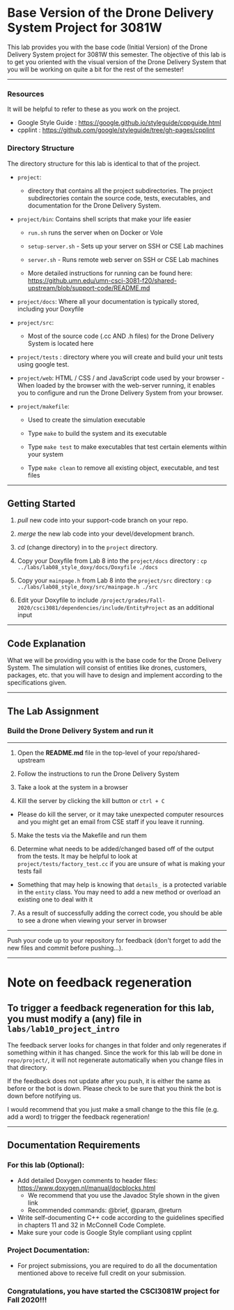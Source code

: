 # Base Version of the Drone Delivery System Project for 3081W

This lab provides you with the base code (Initial Version) of the Drone Delivery System project for 3081W this semester. The objective of this lab is to get you oriented with the visual version of the Drone Delivery System that you will be working on quite a bit for the rest of the semester!

---

### Resources

It will be helpful to refer to these as you work on the project.

- Google Style Guide : https://google.github.io/styleguide/cppguide.html
- cpplint : https://github.com/google/styleguide/tree/gh-pages/cpplint

### Directory Structure

The directory structure for this lab is identical to that of the project.

- `project`:
   - directory that contains all the project subdirectories. The project subdirectories contain the source code, tests, executables, and documentation for the Drone Delivery System.

- `project/bin`: Contains shell scripts that make your life easier
  - `run.sh` runs the server when on Docker or Vole

  - `setup-server.sh` - Sets up your server on SSH or CSE Lab machines

  - `server.sh` - Runs remote web server on SSH or CSE Lab machines

  - More detailed instructions for running can be found here: https://github.umn.edu/umn-csci-3081-f20/shared-upstream/blob/support-code/README.md

- `project/docs`: Where all your documentation is typically stored, including your Doxyfile

- `project/src`:
  - Most of the source code (.cc AND .h files) for the Drone Delivery System is located here

- `project/tests` : directory where you will create and build your unit tests using google test.

- `project/web`: HTML / CSS / and JavaScript code used by your browser - When loaded by the browser with the web-server running, it enables you to configure and run the Drone Delivery System from your browser.

- `project/makefile`:
  - Used to create the simulation executable

  - Type `make` to build the system and its executable

  - Type `make test` to make executables that test certain elements within your system

  - Type `make clean` to remove all existing object, executable, and test files

---

## Getting Started

1. _pull_  new code into your support-code branch on your repo.

2. _merge_ the new lab code into your devel/development branch.

3. _cd_ (change directory) in  to the `project` directory.

4. Copy your Doxyfile from Lab 8 into the `project/docs` directory : `cp ../labs/lab08_style_doxy/docs/Doxyfile ./docs`

5. Copy your `mainpage.h` from Lab 8 into the `project/src` directory : `cp ../labs/lab08_style_doxy/src/mainpage.h ./src`

6. Edit your Doxyfile to include `/project/grades/Fall-2020/csci3081/dependencies/include/EntityProject` as an additional input

---

## Code Explanation

What we will be providing you with is the base code for the Drone Delivery System. The simulation will consist of entities like drones, customers, packages, etc. that you will have to design and implement according to the specifications given.

---

## The Lab Assignment

### Build the Drone Delivery System and run it

---

1. Open the **README.md** file in the top-level of your repo/shared-upstream

2. Follow the instructions to run the Drone Delivery System

3. Take a look at the system in a browser

4. Kill the server by clicking the kill button or `ctrl + C`
  - Please do kill the server, or it may take unexpected computer resources and you might get an email from CSE staff if you leave it running.

5. Make the tests via the Makefile and run them

6. Determine what needs to be added/changed based off of the output from the tests. It may be helpful to look at `project/tests/factory_test.cc` if you are unsure of what is making your tests fail
  - Something that may help is knowing that `details_` is a protected variable in the `entity` class. You may need to add a new method or overload an existing one to deal with it

7. As a result of successfully adding the correct code, you should be able to see a drone when viewing your server in browser

---

Push your code up to your repository for feedback (don't forget to add the new files and commit before pushing...).

---
# Note on feedback regeneration

## To trigger a feedback regeneration for this lab, you must modify a (any) file in `labs/lab10_project_intro`

The feedback server looks for changes in that folder and only regenerates if something within it has changed. Since the work for this lab will be done in `repo/project/`, it will not regenerate automatically when you change files in that directory.

If the feedback does not update after you push, it is either the same as before or the bot is down. Please check to be sure that you think the bot is down before notifying us.

I would recommend that you just make a small change to the this file (e.g. add a word) to trigger the feedback regeneration!


---
## Documentation Requirements
### For this lab (Optional):
  - Add detailed Doxygen comments to header files: https://www.doxygen.nl/manual/docblocks.html
    - We recommend that you use the Javadoc Style shown in the given link
    - Recommended commands: @brief, @param, @return
  - Write self-documenting C++ code according to the guidelines specified in chapters 11 and 32 in McConnell Code Complete.
  - Make sure your code is Google Style compliant using cpplint

### Project Documentation:
  - For project submissions, you are required to do all the documentation mentioned above to receive full credit on your submission.

### Congratulations, you have started the CSCI3081W project for Fall 2020!!!
